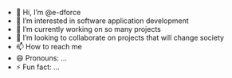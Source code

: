 - 👋 Hi, I’m @e-dforce
- 👀 I’m interested in software application development 
- 🌱 I’m currently working on so many projects
- 💞️ I’m looking to collaborate on projects that will change society
- 📫 How to reach me 
- 😄 Pronouns: ...
- ⚡ Fun fact: ...

<!---
e-dforce/e-dforce is a ✨ special ✨ repository because its `README.md` (this file) appears on your GitHub profile.
You can click the Preview link to take a look at your changes.
--->


